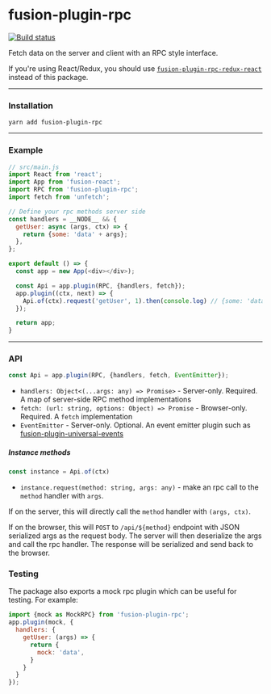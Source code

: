 # fusion-plugin-rpc

[![Build status](https://badge.buildkite.com/5165e82185b13861275cd0a69f29c2a13bc66dfb9461ee4af5.svg?branch=master)](https://buildkite.com/uberopensource/fusion-plugin-rpc)

Fetch data on the server and client with an RPC style interface.

If you're using React/Redux, you should use [`fusion-plugin-rpc-redux-react`](https://github.com/fusionjs/fusion-plugin-rpc-redux-react) instead of this package.

---

### Installation

```
yarn add fusion-plugin-rpc
```

---

### Example

```js
// src/main.js
import React from 'react';
import App from 'fusion-react';
import RPC from 'fusion-plugin-rpc';
import fetch from 'unfetch';

// Define your rpc methods server side
const handlers = __NODE__ && {
  getUser: async (args, ctx) => {
    return {some: 'data' + args};
  },
};

export default () => {
  const app = new App(<div></div>);

  const Api = app.plugin(RPC, {handlers, fetch});
  app.plugin((ctx, next) => {
    Api.of(ctx).request('getUser', 1).then(console.log) // {some: 'data1'}
  });

  return app;
}
```

---

### API

```js
const Api = app.plugin(RPC, {handlers, fetch, EventEmitter});
```

- `handlers: Object<(...args: any) => Promise>` - Server-only. Required. A map of server-side RPC method implementations
- `fetch: (url: string, options: Object) => Promise` - Browser-only. Required. A `fetch` implementation
- `EventEmitter` - Server-only. Optional. An event emitter plugin such as [fusion-plugin-universal-events](https://github.com/fusionjs/fusion-plugin-universal-events)

##### Instance methods

```js
const instance = Api.of(ctx)
```

- `instance.request(method: string, args: any)` - make an rpc call to the `method` handler with `args`.

If on the server, this will directly call the `method` handler with `(args, ctx)`.

If on the browser, this will `POST` to `/api/${method}` endpoint with JSON serialized args as the request body. The server will then deserialize the args and call the rpc handler. The response will be serialized and send back to the browser.

### Testing

The package also exports a mock rpc plugin which can be useful for testing. For example:

```js
import {mock as MockRPC} from 'fusion-plugin-rpc';
app.plugin(mock, {
  handlers: {
    getUser: (args) => {
      return {
        mock: 'data',
      }
    }
  }
});
```
